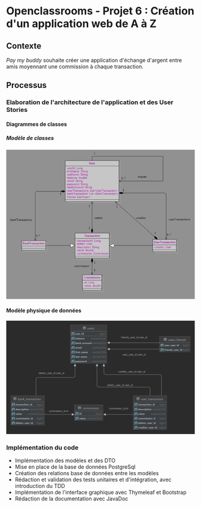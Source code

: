 # Openclassrooms - Projet 6 : Création d'un application web de A à Z
## Contexte
<i>Pay my buddy</i> souhaite créer une application d'échange d'argent entre amis moyennant une commission à chaque transaction.

## Processus
### Elaboration de l'architecture de l'application et des User Stories
#### Diagrammes de classes
##### Modèle de classes
![](externalRessouces/UML.png)
#### Modèle physique de données
![](externalRessouces/PDM.png)
### Implémentation du code
- Implémentation des modèles et des DTO
- Mise en place de la base de données PostgreSql
- Création des relations base de données entre les modèles
- Rédaction et validation des tests unitaires et d'intégration, avec introduction du TDD
- Implémentation de l'interface graphique avec Thymeleaf et Bootstrap
- Rédaction de la documentation avec JavaDoc
